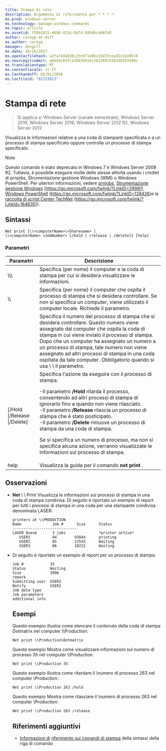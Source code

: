 ```yaml
---
title: Stampa di rete
description: Argomento di riferimento per * * * *-
ms.prod: windows-server
ms.technology: manage-windows-commands
ms.topic: article
ms.assetid: f59b2015-4698-415d-9a74-09566c466f40
author: coreyp-at-msft
ms.author: coreyp
manager: dongill
ms.date: 10/16/2017
ms.openlocfilehash: a2fa74da638c23c071e86c19d73cea35c52e8516
ms.sourcegitcommit: ab64dc83fca28039416c26226815502d0193500c
ms.translationtype: MT
ms.contentlocale: it-IT
ms.lasthandoff: 05/01/2020
ms.locfileid: "82723813"
---
```

# <a name="net-print"></a>Stampa di rete

> Si applica a: Windows Server (canale semestrale), Windows Server 2019, Windows Server 2016, Windows Server 2012 R2, Windows Server 2012

Visualizza le informazioni relative a una coda di stampanti specificata o a un processo di stampa specificato oppure controlla un processo di stampa specificato.
> [!NOTE]
> Questo comando è stato deprecato in Windows 7 e Windows Server 2008 R2. Tuttavia, è possibile eseguire molte delle stesse attività usando i cmdlet di prnjobs, Strumentazione gestione Windows (WMI) o Windows PowerShell. Per ulteriori informazioni, vedere [prnjobs](prnjobs.md), [Strumentazione gestione Windows](https://go.microsoft.com/fwlink/?LinkID=29991) (https://go.microsoft.com/fwlink/?LinkID=29991), [Windows PowerShell](https://go.microsoft.com/fwlink/?LinkID=128426) (https://go.microsoft.com/fwlink/?LinkID=128426)e la [raccolta di script Center TechNet](https://go.microsoft.com/fwlink/?LinkId=164635) (https://go.microsoft.com/fwlink/?LinkId=164635)).
> ## <a name="syntax"></a>Sintassi
> ```
> Net print {\\<computerName>\<Sharename> | 
> \\<computerName> <JobNumber> [/hold | /release | /delete]} [help]
> ```
> ### <a name="parameters"></a>Parametri
> 
> |               Parametri               |                                                                                                                                                                                                                     Descrizione                                                                                                                                                                                                                      |
> |----------------------------------------|------------------------------------------------------------------------------------------------------------------------------------------------------------------------------------------------------------------------------------------------------------------------------------------------------------------------------------------------------------------------------------------------------------------------------------------------------|
> |    \\\\<computerName>\\<Sharename>     |                                                                                                                                                                            Specifica (per nome) il computer e la coda di stampa per cui si desidera visualizzare le informazioni.                                                                                                                                                                             |
> |           \\\\<computerName>           |                                                                                                                                 Specifica (per nome) il computer che ospita il processo di stampa che si desidera controllare. Se non si specifica un computer, viene utilizzato il computer locale. Richiede il <JobNumber> parametro.                                                                                                                                  |
> |              <JobNumber>               |                                             Specifica il numero del processo di stampa che si desidera controllare. Questo numero viene assegnato dal computer che ospita la coda di stampa in cui viene inviato il processo di stampa. Dopo che un computer ha assegnato un numero a un processo di stampa, tale numero non viene assegnato ad altri processi di stampa in una coda ospitata da tale computer. Obbligatorio quando si usa \\ \\ <computerName> il parametro.                                             |
> | [/Hold &#124;/Release &#124;/Delete] | Specifica l'azione da eseguire con il processo di stampa.<p>-Il parametro **/Hold** ritarda il processo, consentendo ad altri processi di stampa di ignorarlo fino a quando non viene rilasciato.<br />-Il parametro **/Release** rilascia un processo di stampa che è stato posticipato.<br />-Il parametro **/Delete** rimuove un processo di stampa da una coda di stampa.<p>Se si specifica un numero di processo, ma non si specifica alcuna azione, verranno visualizzate le informazioni sul processo di stampa. |
> |                  help                  |                                                                                                                                                                                                     Visualizza la guida per il comando **net print** .                                                                                                                                                                                                     |
> 
> ## <a name="remarks"></a>Osservazioni
> - **Net** \\ \\ Print <computerName> Visualizza le informazioni sui processi di stampa in una coda di stampa condivisa. Di seguito è riportato un esempio di report per tutti i processi di stampa in una coda per una stampante condivisa denominata LASER:
>   ```
>   printers at \\PRODUCTION
>   Name              Job #      Size      Status
>   -----------------------------
>   LASER Queue       3 jobs               *printer active*
>      USER1          84        93844      printing
>      USER2          85        12555      Waiting
>      USER3          86        10222      Waiting
>   ```
> - Di seguito è riportato un esempio di report per un processo di stampa:
>   ```
>   Job #            35
>   Status           Waiting
>   Size             3096
>   remark
>   Submitting user  USER2
>   Notify           USER2
>   Job data type
>   Job parameters
>   additional info
>   ```
>   ## <a name="examples"></a>Esempi
>   Questo esempio illustra come elencare il contenuto della coda di stampa Dotmatrix nel computer \\\Production:
>   ```
>   Net print \\Production\Dotmatrix 
>   ```
>   Questo esempio Mostra come visualizzare informazioni sul numero di processo 35 nel computer \\\Production:
>   ```
>   Net print \\Production 35 
>   ```
>   Questo esempio illustra come ritardare il \\numero di processo 263 nel computer \Production:
>   ```
>   Net print \\Production 263 /hold 
>   ```
>   Questo esempio Mostra come rilasciare il \\numero di processo 263 nel computer \Production:
>   ```
>   Net print \\Production 263 /release 
>   ```
>   ## <a name="additional-references"></a>Riferimenti aggiuntivi
>   - [Informazioni di](command-line-syntax-key.md)
>   [riferimento sui comandi di stampa](print-command-reference.md) della sintassi della riga di comando
